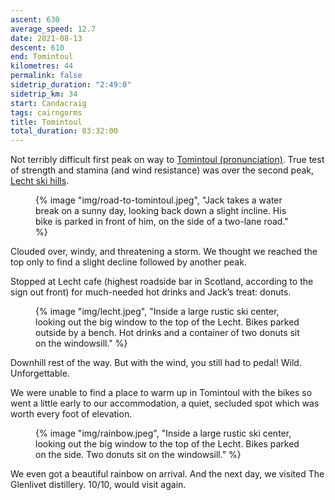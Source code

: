 ```yaml
---
ascent: 630
average_speed: 12.7
date: 2021-08-13
descent: 610
end: Tomintoul
kilometres: 44
permalink: false
sidetrip_duration: "2:49:0"
sidetrip_km: 34
start: Candacraig
tags: cairngorms
title: Tomintoul
total_duration: 03:32:00
---
```


Not terribly difficult first peak on way to [Tomintoul (pronunciation)](https://www.youtube.com/watch?v=bl_1enZk-so). True test of strength and stamina (and wind resistance) was over the second peak, [Lecht ski hills](https://www.lecht.co.uk/about-the-lecht).

<figure class="float-left">
{% image "img/road-to-tomintoul.jpeg", "Jack takes a water break on a sunny day, looking back down a slight incline. His bike is parked in front of him, on the side of a two-lane road." %}
</figure>

Clouded over, windy, and threatening a storm. We thought we reached the top only to find a slight decline followed by another peak.

Stopped at Lecht cafe (highest roadside bar in Scotland, according to the sign out front) for much-needed hot drinks and Jack’s treat: donuts.

<figure class="float-right">
{% image "img/lecht.jpeg", "Inside a large rustic ski center, looking out the big window to the top of the Lecht. Bikes parked outside by a bench. Hot drinks and a container of two donuts sit on the windowsill." %}
</figure>

Downhill rest of the way. But with the wind, you still had to pedal! Wild. Unforgettable.

We were unable to find a place to warm up in Tomintoul with the bikes so went a little early to our accommodation, a quiet, secluded spot which was worth every foot of elevation.

<figure class="float-left">
{% image "img/rainbow.jpeg", "Inside a large rustic ski center, looking out the big window to the top of the Lecht. Bikes parked on the side. Two donuts sit on the windowsill." %}
</figure>

We even got a beautiful rainbow on arrival. And the next day, we visited The Glenlivet distillery. 10/10, would visit again.
